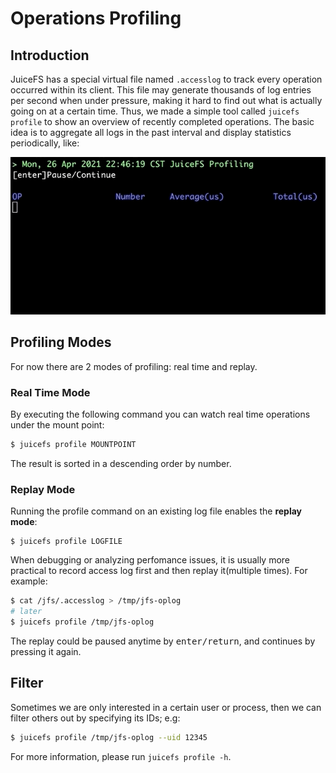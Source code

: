 # Operations Profiling

## Introduction

JuiceFS has a special virtual file named `.accesslog` to track every operation occurred within its client. This file may generate thousands of log entries per second when under pressure, making it hard to find out what is actually going on at a certain time. Thus, we made a simple tool called `juicefs profile` to show an overview of recently completed operations. The basic idea is to aggregate all logs in the past interval and display statistics periodically, like:

![juicefs-profiling](../images/juicefs-profiling.gif)

## Profiling Modes

For now there are 2 modes of profiling: real time and replay.

### Real Time Mode

By executing the following command you can watch real time operations under the mount point:

```bash
$ juicefs profile MOUNTPOINT
```

The result is sorted in a descending order by number.

### Replay Mode

Running the profile command on an existing log file enables the **replay mode**:

```
$ juicefs profile LOGFILE
```

When debugging or analyzing perfomance issues, it is usually more practical to record access log first and then replay it(multiple times). For example:

```bash
$ cat /jfs/.accesslog > /tmp/jfs-oplog
# later
$ juicefs profile /tmp/jfs-oplog
```

The replay could be paused anytime by <kbd>enter/return</kbd>, and continues by pressing it again.

## Filter

Sometimes we are only interested in a certain user or process, then we can filter others out by specifying its IDs; e.g:

```bash
$ juicefs profile /tmp/jfs-oplog --uid 12345
```

For more information, please run `juicefs profile -h`.
